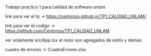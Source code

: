 Trabajo practico 1 para calidad de software unlam

link para ver el tp -> https://centorios.github.io/TP1_CALIDAD_UNLAM/

link para ver el codigo -> https://github.com/Centorios/TP1_CALIDAD_UNLAM

ver solamente src/App.tsx el resto son agregados de estilo y demas

cuadro de errores -> CuadroErrores.xlsx